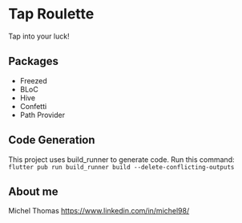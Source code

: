 # Tap Roulette

Tap into your luck!

## Packages

- Freezed
- BLoC
- Hive
- Confetti
- Path Provider

## Code Generation

This project uses build_runner to generate code. Run this command:
`flutter pub run build_runner build --delete-conflicting-outputs`

## About me
Michel Thomas
https://www.linkedin.com/in/michel98/
